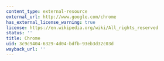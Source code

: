 ```yaml
---
content_type: external-resource
external_url: http://www.google.com/chrome
has_external_license_warning: true
license: https://en.wikipedia.org/wiki/All_rights_reserved
status: ''
title: Chrome
uid: 3c9c9404-6329-4d04-bdfb-93eb3d32c03d
wayback_url: ''
---
```

